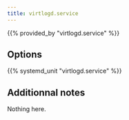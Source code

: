 ```yaml
---
title: virtlogd.service
---
```


{{% provided_by "virtlogd.service" %}}

## Options

{{% systemd_unit "virtlogd.service" %}}

## Additionnal notes

Nothing here.